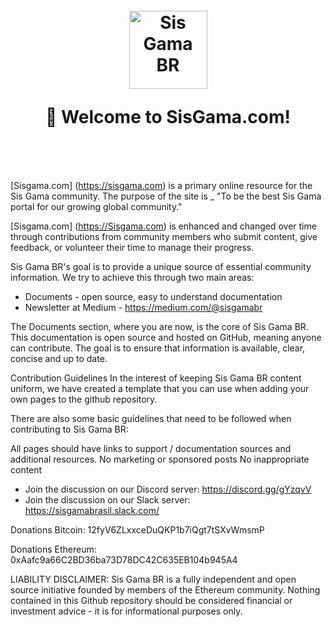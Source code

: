  <h1 align="center" style="margin-top: 1em; margin-bottom: 3em;">
  <p><a href="https://sisgama.com"><img alt="Sis Gama BR" src="https://static.wixstatic.com/media/2cf175_deac6b966db04c0585a3cd8467545a79~mv2_d_30000_8587_s_5.png/v1/fill/w_193,h_55,al_c,q_80,usm_0.66_1.00_0.01/Sis%20Gama%20Oficial%20E.webp"" alt="Sis Gama Oficial E.png" width="125"></a></p>
<p>👋 Welcome to SisGama.com!</p>
</h1>

[Sisgama.com] (https://sisgama.com) is a primary online resource for the Sis Gama community. The purpose of the site is _ "To be the best Sis Gama portal for our growing global community."

[Sisgama.com] (https://Sisgama.com) is enhanced and changed over time through contributions from community members who submit content, give feedback, or volunteer their time to manage their progress.

Sis Gama BR's goal is to provide a unique source of essential community information. We try to achieve this through two main areas:

- Documents - open source, easy to understand documentation
- Newsletter at Medium - https://medium.com/@sisgamabr

The Documents section, where you are now, is the core of Sis Gama BR. This documentation is open source and hosted on GitHub, meaning anyone can contribute. The goal is to ensure that information is available, clear, concise and up to date.

Contribution Guidelines
In the interest of keeping Sis Gama BR content uniform, we have created a template that you can use when adding your own pages to the github repository.

There are also some basic guidelines that need to be followed when contributing to Sis Gama BR:

All pages should have links to support / documentation sources and additional resources.
No marketing or sponsored posts
No inappropriate content

- Join the discussion on our Discord server: https://discord.gg/gYzqvV
- Join the discussion on our Slack server: https://sisgamabrasil.slack.com/

Donations Bitcoin: 12fyV6ZLxxceDuQKP1b7iQgt7tSXvWmsmP

Donations Ethereum: 0xAafc9a66C2BD36ba73D78DC42C635EB104b945A4

LIABILITY DISCLAIMER: Sis Gama BR is a fully independent and open source initiative founded by members of the Ethereum community. Nothing contained in this Github repository should be considered financial or investment advice - it is for informational purposes only.
